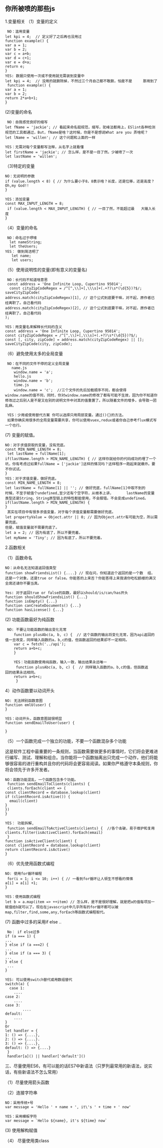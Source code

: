 
## 你所被喷的那些js

1.变量相关
  （1）变量的定义  
  
     NO：滥用变量
    let kpi = 4;  // 定义好了之后再也没用过
    function example() {
	var a = 1;
	var b = 2;
	var c = a+b;
	var d = c+1;
	var e = d+a;
	return e;
    }
    YES: 数据只使用一次或不使用就无需装到变量中
    let kpi = 4;  // 没用的就删除掉，不然过三个月自己都不敢删，怕是不是     那用到了
     function example() {
	var a = 1;
	var b = 2;
	return 2*a+b+1;
    }
  
(2)变量的命名

     NO：自我感觉良好的缩写
    let fName = 'jackie'; // 看起来命名挺规范，缩写，驼峰法都用上，ESlint各种检测规范的工具都通过，But，fName是啥？这时候，你是不是想说What are you 弄啥呢？
    let lName = 'willen'; // 这个问题和上面的一样

    YES：无需对每个变量都写注释，从名字上就看懂
    let firstName = 'jackie'; // 怎么样，是不是一目了然。少被喷了一次
    let lastName = 'willen';

（3)特定的变量

    NO：无说明的参数
    if (value.length < 8) { // 为什么要小于8，8表示啥？长度，还是位移，还是高度？Oh,my God!!
    }
 
    YES：添加变量
    const MAX_INPUT_LENGTH = 8;
     if (value.length < MAX_INPUT_LENGTH) { // 一目了然，不能超过最   大输入长度
    }

（4）变量的命名

     NO：命名过于啰嗦
      let nameString;
      let theUsers;  
    YES： 做到简洁明了
       let name;
       let users;
 
（5）使用说明性的变量(即有意义的变量名)

     NO：长代码不知道啥意思
     const address = 'One Infinite Loop, Cupertino 95014';
      const cityZipCodeRegex = /^[^,\\]+[,\\\s]+(.+?)\s*(\d{5})?$/;
    saveCityZipCode(
    address.match(cityZipCodeRegex)[1], // 这个公式到底要干嘛，对不起，原作者已经离职了。自己看代码
    address.match(cityZipCodeRegex)[2], // 这个公式到底要干嘛，对不起，原作者已经离职了。自己看代码
    );

    YES：用变量名来解释长代码的含义
    const address = 'One Infinite Loop, Cupertino 95014';
    const cityZipCodeRegex = /^[^,\\]+[,\\\s]+(.+?)\s*(\d{5})?$/;
    const [, city, zipCode] = address.match(cityZipCodeRegex) || [];
    saveCityZipCode(city, zipCode);
   
（6）避免使用太多的全局变量


     NO：在不同的文件不停的定义全局变量
       name.js
        window.name = 'a';
        hello.js
        window.name = 'b';
        time.js
        window.name = 'c';  //三个文件的先后加载顺序不同，都会使得       window.name的值不同，同时，你对window.name的修改了都有可能不生效，因为你不知道你修改过之后别人是不是又在别的说明文件中对其的值重置了。所以随着文件的增多，会导致一团乱麻。
        
     YES：少用或使用替代方案 你可以选择只用局部变量。通过(){}的方法。
     如果你确实用很多的全局变量需要共享，你可以使用vuex,redux或者你自己参考flux模式写一个也行。

   (7) 变量的赋值。
   
    NO：对于求值获取的变量，没有兜底。
    const MIN_NAME_LENGTH = 8;
     let lastName = fullName[1];
    if(lastName.length > MIN_NAME_LENGTH) { // 这样你就给你的代码成功的埋了一个坑，你有考虑过如果fullName = ['jackie']这样的情况吗？这样程序一跑起来就爆炸。要不你试试。
    }
    YES：对于求值变量，做好兜底。
    const MIN_NAME_LENGTH = 8;
    let lastName = fullName[1] || ''; // 做好兜底，fullName[1]中取不到的     时候，不至于赋值个undefined,至少还有个空字符，从根本上讲，      lastName的变量类型还是String，String原型链上的特性都能使用，不会报错。不会变成undefined。
    if(lastName.length > MIN_NAME_LENGTH) {
    }
     其实在项目中有很多求值变量，对于每个求值变量都需要做好兜底。
    let propertyValue = Object.attr || 0; // 因为Object.attr有可能为空，所以需要兜底。
    但是，赋值变量就不需要兜底了。
    let a = 2; // 因为有底了，所以不要兜着。
    let myName = 'Tiny'; // 因为有底了，所以不要兜着。

2.函数相关

（1）函数命名

    NO：从命名无法知道返回值类型
    function showFriendsList() {....} // 现在问，你知道这个返回的是一个数  组，还是一个对象，还是true or false。你能答的上来否？你能答得上来我请你吃松鹤楼的满汉全席还请你不要当真。
    
    Yes: 对于返回true or false的函数，最好以should/is/can/has开头
    function shouldShowFriendsList() {...}
    function isEmpty() {...}
    function canCreateDocuments() {...}
    function hasLicense() {...}
       
(2) 功能函数最好为纯函数

     NO: 不要让功能函数的输出变化无常
        function plusAbc(a, b, c) {  // 这个函数的输出将变化无常，因为api返回的值一旦改变，同样输入函数的a，b,c的值，但函数返回的结果却不一定相同。
		var c = fetch('../api');
		return a+b+c;
        }

        YES：功能函数使用纯函数，输入一致，输出结果永远唯一
         function plusAbc(a, b, c) {  // 同样输入函数的a，b,c的值，但函数返    回的结果永远相同。
		return a+b+c;
         }


4）动作函数要以动词开头

    NO: 无法辨别函数意图
    function emlU(user) {
    }
   
    YES：动词开头，函数意图就很明显
    function sendEmailToUser(user) {

    }

（5）一个函数完成一个独立的功能，不要一个函数混杂多个功能
     
这是软件工程中最重要的一条规则，当函数需要做更多的事情时，它们将会更难进行编写、测试、理解和组合。当你能将一个函数抽离出只完成一个动作，他们将能够很容易的进行重构并且你的代码将会更容易阅读。如果你严格遵守本条规则，你将会领先于许多开发者。

    NO：函数功能混乱，一个函数包含多个功能。
     function sendEmailToClients(clients) {
     clients.forEach(client => {
    const clientRecord = database.lookup(client)
    if (clientRecord.isActive()) {
      email(client)
    }
    })
    }

    YES： 功能拆解,
     function sendEmailToActiveClients(clients) {  //各个击破，易于维护和复用
    clients.filter(isActiveClient).forEach(email)
     }
    function isActiveClient(client) {
    const clientRecord = database.lookup(client)
    return clientRecord.isActive()
    }


（6）优先使用函数式编程

    NO: 使用for循环编程
     for(i = 1; i <= 10; i++) { // 一看到for循环让人顿生不想看的情愫
    a[i] = a[i] +1;
    }

    YES：使用函数式编程
    let b = a.map(item => ++item) // 怎么样，是不是很好理解，就是把a的值每项加一赋值给b就可以了。现在在javascript中几乎所有的for循环都可以被map,filter,find,some,any,forEach等函数式编程取代。


(7) 函数中过多的采用if else ..

     No： if else过多
    if (a === 1) {
	...
    } else if (a ===2) {
	...
    } else if (a === 3) {
	...
    } else {
     ...
    }

    YES: 可以使用switch替代或用数组替代
    switch(a) {
      case 1:
   	    ....
    case 2:
   		....
    case 3:
    		....
    default:
    	....
    }
    Or
    let handler = {
    1: () => {....},
    2: () => {....}.
    3: () => {....},
    default: () => {....}
     }
     handler[a]() || handler['default']()


三、尽量使用ES6，有可以能的话ES7中新语法（只罗列最常用的新语法，说实话，有些新语法不怎么常用）


（1）尽量使用箭头函数

（2）连接字符串
    
    NO：采用传统+号
    var message = 'Hello ' + name + ', it\'s ' + time + ' now'

    YES：采用模板字符
    var message = `Hello ${name}, it's ${time} now`
    
    
(3) 使用解构赋值


（4） 尽量使用类class












